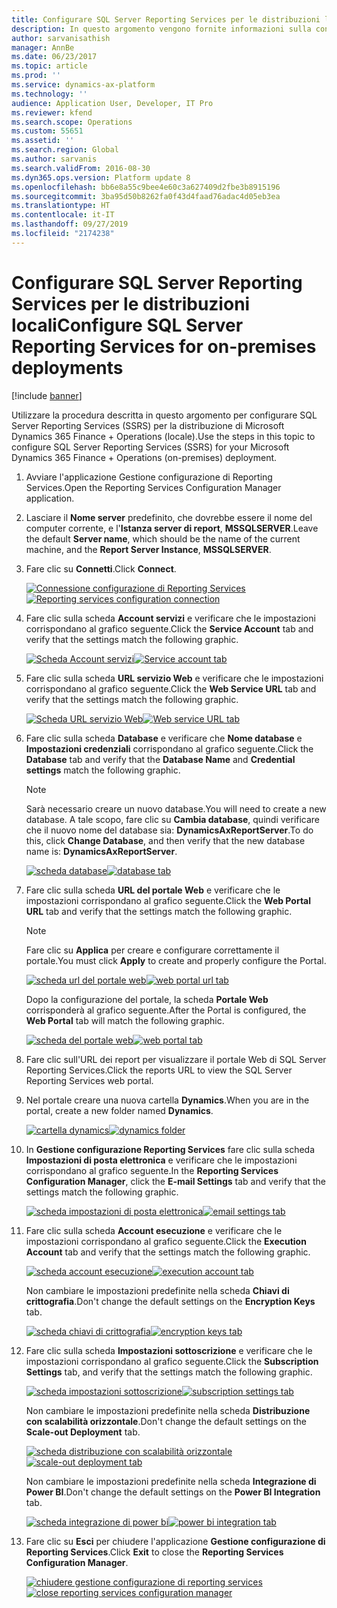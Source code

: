 ```yaml
---
title: Configurare SQL Server Reporting Services per le distribuzioni locali
description: In questo argomento vengono fornite informazioni sulla configurazione di SQL Server Reporting Services (SSRS) per una distribuzione locale.
author: sarvanisathish
manager: AnnBe
ms.date: 06/23/2017
ms.topic: article
ms.prod: ''
ms.service: dynamics-ax-platform
ms.technology: ''
audience: Application User, Developer, IT Pro
ms.reviewer: kfend
ms.search.scope: Operations
ms.custom: 55651
ms.assetid: ''
ms.search.region: Global
ms.author: sarvanis
ms.search.validFrom: 2016-08-30
ms.dyn365.ops.version: Platform update 8
ms.openlocfilehash: bb6e8a55c9bee4e60c3a627409d2fbe3b8915196
ms.sourcegitcommit: 3ba95d50b8262fa0f43d4faad76adac4d05eb3ea
ms.translationtype: HT
ms.contentlocale: it-IT
ms.lasthandoff: 09/27/2019
ms.locfileid: "2174238"
---
```

# <a name="configure-sql-server-reporting-services-for-on-premises-deployments"></a><span data-ttu-id="2ee85-103">Configurare SQL Server Reporting Services per le distribuzioni locali</span><span class="sxs-lookup"><span data-stu-id="2ee85-103">Configure SQL Server Reporting Services for on-premises deployments</span></span>

[!include [banner](../includes/banner.md)]

<span data-ttu-id="2ee85-104">Utilizzare la procedura descritta in questo argomento per configurare SQL Server Reporting Services (SSRS) per la distribuzione di Microsoft Dynamics 365 Finance + Operations (locale).</span><span class="sxs-lookup"><span data-stu-id="2ee85-104">Use the steps in this topic to configure SQL Server Reporting Services (SSRS) for your Microsoft Dynamics 365 Finance + Operations (on-premises) deployment.</span></span>

1. <span data-ttu-id="2ee85-105">Avviare l'applicazione Gestione configurazione di Reporting Services.</span><span class="sxs-lookup"><span data-stu-id="2ee85-105">Open the Reporting Services Configuration Manager application.</span></span>
2. <span data-ttu-id="2ee85-106">Lasciare il **Nome server** predefinito, che dovrebbe essere il nome del computer corrente, e l'**Istanza server di report**, **MSSQLSERVER**.</span><span class="sxs-lookup"><span data-stu-id="2ee85-106">Leave the default **Server name**, which should be the name of the current machine, and the **Report Server Instance**, **MSSQLSERVER**.</span></span>
3. <span data-ttu-id="2ee85-107">Fare clic su **Connetti**.</span><span class="sxs-lookup"><span data-stu-id="2ee85-107">Click **Connect**.</span></span>

    <span data-ttu-id="2ee85-108">[![Connessione configurazione di Reporting Services](./media/ssrs-config-manager-01.png)](./media/ssrs-config-manager-01.png)</span><span class="sxs-lookup"><span data-stu-id="2ee85-108">[![Reporting services configuration connection](./media/ssrs-config-manager-01.png)](./media/ssrs-config-manager-01.png)</span></span>

4. <span data-ttu-id="2ee85-109">Fare clic sulla scheda **Account servizi** e verificare che le impostazioni corrispondano al grafico seguente.</span><span class="sxs-lookup"><span data-stu-id="2ee85-109">Click the **Service Account** tab and verify that the settings match the following graphic.</span></span>

    <span data-ttu-id="2ee85-110">[![Scheda Account servizi](./media/ssrs-config-manager-02.png)](./media/ssrs-config-manager-02.png)</span><span class="sxs-lookup"><span data-stu-id="2ee85-110">[![Service account tab](./media/ssrs-config-manager-02.png)](./media/ssrs-config-manager-02.png)</span></span>

5. <span data-ttu-id="2ee85-111">Fare clic sulla scheda **URL servizio Web** e verificare che le impostazioni corrispondano al grafico seguente.</span><span class="sxs-lookup"><span data-stu-id="2ee85-111">Click the **Web Service URL** tab and verify that the settings match the following graphic.</span></span>

    <span data-ttu-id="2ee85-112">[![Scheda URL servizio Web](./media/ssrs-config-manager-03.png)](./media/ssrs-config-manager-03.png)</span><span class="sxs-lookup"><span data-stu-id="2ee85-112">[![Web service URL tab](./media/ssrs-config-manager-03.png)](./media/ssrs-config-manager-03.png)</span></span>

6. <span data-ttu-id="2ee85-113">Fare clic sulla scheda **Database** e verificare che **Nome database** e **Impostazioni credenziali** corrispondano al grafico seguente.</span><span class="sxs-lookup"><span data-stu-id="2ee85-113">Click the **Database** tab and verify that the **Database Name** and **Credential settings** match the following graphic.</span></span>

    > [!NOTE]
    > <span data-ttu-id="2ee85-114">Sarà necessario creare un nuovo database.</span><span class="sxs-lookup"><span data-stu-id="2ee85-114">You will need to create a new database.</span></span> <span data-ttu-id="2ee85-115">A tale scopo, fare clic su **Cambia database**, quindi verificare che il nuovo nome del database sia: **DynamicsAxReportServer**.</span><span class="sxs-lookup"><span data-stu-id="2ee85-115">To do this, click **Change Database**, and then verify that the new database name is: **DynamicsAxReportServer**.</span></span>

    <span data-ttu-id="2ee85-116">[![scheda database](./media/ssrs-config-manager-04.png)](./media/ssrs-config-manager-04.png)</span><span class="sxs-lookup"><span data-stu-id="2ee85-116">[![database tab](./media/ssrs-config-manager-04.png)](./media/ssrs-config-manager-04.png)</span></span>

7. <span data-ttu-id="2ee85-117">Fare clic sulla scheda **URL del portale Web** e verificare che le impostazioni corrispondano al grafico seguente.</span><span class="sxs-lookup"><span data-stu-id="2ee85-117">Click the **Web Portal URL** tab and verify that the settings match the following graphic.</span></span>

    > [!NOTE]
    > <span data-ttu-id="2ee85-118">Fare clic su **Applica** per creare e configurare correttamente il portale.</span><span class="sxs-lookup"><span data-stu-id="2ee85-118">You must click **Apply** to create and properly configure the Portal.</span></span>

    <span data-ttu-id="2ee85-119">[![scheda url del portale web](./media/ssrs-config-manager-05.png)](./media/ssrs-config-manager-05.png)</span><span class="sxs-lookup"><span data-stu-id="2ee85-119">[![web portal url tab](./media/ssrs-config-manager-05.png)](./media/ssrs-config-manager-05.png)</span></span>

    <span data-ttu-id="2ee85-120">Dopo la configurazione del portale, la scheda **Portale Web** corrisponderà al grafico seguente.</span><span class="sxs-lookup"><span data-stu-id="2ee85-120">After the Portal is configured, the **Web Portal** tab will match the following graphic.</span></span>

    <span data-ttu-id="2ee85-121">[![scheda del portale web](./media/ssrs-config-manager-06.png)](./media/ssrs-config-manager-06.png)</span><span class="sxs-lookup"><span data-stu-id="2ee85-121">[![web portal tab](./media/ssrs-config-manager-06.png)](./media/ssrs-config-manager-06.png)</span></span>

8. <span data-ttu-id="2ee85-122">Fare clic sull'URL dei report per visualizzare il portale Web di SQL Server Reporting Services.</span><span class="sxs-lookup"><span data-stu-id="2ee85-122">Click the reports URL to view the SQL Server Reporting Services web portal.</span></span>
9. <span data-ttu-id="2ee85-123">Nel portale creare una nuova cartella **Dynamics**.</span><span class="sxs-lookup"><span data-stu-id="2ee85-123">When you are in the portal, create a new folder named **Dynamics**.</span></span>

    <span data-ttu-id="2ee85-124">[![cartella dynamics](./media/ssrs-config-manager-07.png)](./media/ssrs-config-manager-07.png)</span><span class="sxs-lookup"><span data-stu-id="2ee85-124">[![dynamics folder](./media/ssrs-config-manager-07.png)](./media/ssrs-config-manager-07.png)</span></span>

10. <span data-ttu-id="2ee85-125">In **Gestione configurazione Reporting Services** fare clic sulla scheda **Impostazioni di posta elettronica** e verificare che le impostazioni corrispondano al grafico seguente.</span><span class="sxs-lookup"><span data-stu-id="2ee85-125">In the **Reporting Services Configuration Manager**, click the **E-mail Settings** tab and verify that the settings match the following graphic.</span></span>

    <span data-ttu-id="2ee85-126">[![scheda impostazioni di posta elettronica](./media/ssrs-config-manager-08.png)](./media/ssrs-config-manager-08.png)</span><span class="sxs-lookup"><span data-stu-id="2ee85-126">[![email settings tab](./media/ssrs-config-manager-08.png)](./media/ssrs-config-manager-08.png)</span></span>

11. <span data-ttu-id="2ee85-127">Fare clic sulla scheda **Account esecuzione** e verificare che le impostazioni corrispondano al grafico seguente.</span><span class="sxs-lookup"><span data-stu-id="2ee85-127">Click the **Execution Account** tab and verify that the settings match the following graphic.</span></span>

    <span data-ttu-id="2ee85-128">[![scheda account esecuzione](./media/ssrs-config-manager-09.png)](./media/ssrs-config-manager-09.png)</span><span class="sxs-lookup"><span data-stu-id="2ee85-128">[![execution account tab](./media/ssrs-config-manager-09.png)](./media/ssrs-config-manager-09.png)</span></span>

    <span data-ttu-id="2ee85-129">Non cambiare le impostazioni predefinite nella scheda **Chiavi di crittografia**.</span><span class="sxs-lookup"><span data-stu-id="2ee85-129">Don't change the default settings on the **Encryption Keys** tab.</span></span>

    <span data-ttu-id="2ee85-130">[![scheda chiavi di crittografia](./media/ssrs-config-manager-10.png)](./media/ssrs-config-manager-10.png)</span><span class="sxs-lookup"><span data-stu-id="2ee85-130">[![encryption keys tab](./media/ssrs-config-manager-10.png)](./media/ssrs-config-manager-10.png)</span></span>

12. <span data-ttu-id="2ee85-131">Fare clic sulla scheda **Impostazioni sottoscrizione** e verificare che le impostazioni corrispondano al grafico seguente.</span><span class="sxs-lookup"><span data-stu-id="2ee85-131">Click the **Subscription Settings** tab, and verify that the settings match the following graphic.</span></span>

    <span data-ttu-id="2ee85-132">[![scheda impostazioni sottoscrizione](./media/ssrs-config-manager-11.png)](./media/ssrs-config-manager-11.png)</span><span class="sxs-lookup"><span data-stu-id="2ee85-132">[![subscription settings tab](./media/ssrs-config-manager-11.png)](./media/ssrs-config-manager-11.png)</span></span>

    <span data-ttu-id="2ee85-133">Non cambiare le impostazioni predefinite nella scheda **Distribuzione con scalabilità orizzontale**.</span><span class="sxs-lookup"><span data-stu-id="2ee85-133">Don't change the default settings on the **Scale-out Deployment** tab.</span></span>

    <span data-ttu-id="2ee85-134">[![scheda distribuzione con scalabilità orizzontale](./media/ssrs-config-manager-12.png)](./media/ssrs-config-manager-12.png)</span><span class="sxs-lookup"><span data-stu-id="2ee85-134">[![scale-out deployment tab](./media/ssrs-config-manager-12.png)](./media/ssrs-config-manager-12.png)</span></span>

    <span data-ttu-id="2ee85-135">Non cambiare le impostazioni predefinite nella scheda **Integrazione di Power BI**.</span><span class="sxs-lookup"><span data-stu-id="2ee85-135">Don't change the default settings on the **Power BI Integration** tab.</span></span>

    <span data-ttu-id="2ee85-136">[![scheda integrazione di power bi](./media/ssrs-config-manager-13.png)](./media/ssrs-config-manager-13.png)</span><span class="sxs-lookup"><span data-stu-id="2ee85-136">[![power bi integration tab](./media/ssrs-config-manager-13.png)](./media/ssrs-config-manager-13.png)</span></span>

13. <span data-ttu-id="2ee85-137">Fare clic su **Esci** per chiudere l'applicazione **Gestione configurazione di Reporting Services**.</span><span class="sxs-lookup"><span data-stu-id="2ee85-137">Click **Exit** to close the **Reporting Services Configuration Manager**.</span></span>

    <span data-ttu-id="2ee85-138">[![chiudere gestione configurazione di reporting services](./media/ssrs-config-manager-14.png)](./media/ssrs-config-manager-14.png)</span><span class="sxs-lookup"><span data-stu-id="2ee85-138">[![close reporting services configuration manager](./media/ssrs-config-manager-14.png)](./media/ssrs-config-manager-14.png)</span></span>
